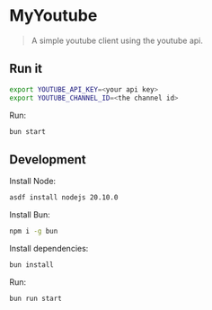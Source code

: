 # MyYoutube

> A simple youtube client using the youtube api.

## Run it

```bash
export YOUTUBE_API_KEY=<your api key>
export YOUTUBE_CHANNEL_ID=<the channel id>
```

Run:

```bash
bun start
```

## Development

Install Node:

```bash
asdf install nodejs 20.10.0
```

Install Bun:

```bash
npm i -g bun
```

Install dependencies:

```bash
bun install
```

Run:

```bash
bun run start
```
